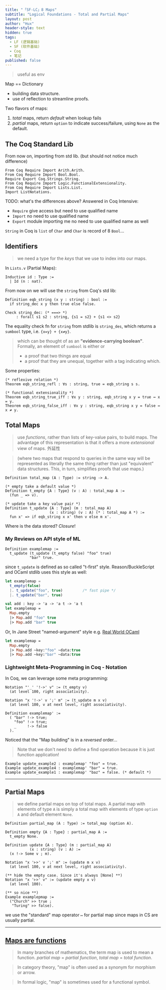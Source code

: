 ```yaml
---
title: "「SF-LC」8 Maps"
subtitle: "Logical Foundations - Total and Partial Maps"
layout: post
author: "Hux"
header-style: text
hidden: true
tags:
  - LF (逻辑基础)
  - SF (软件基础)
  - Coq
  - 笔记
published: false
---
```


> useful as env

Map == Dictionary
* building data structure.
* use of reflection to streamline proofs.

Two flavors of maps:
1. _total_   maps, return _default_ when lookup fails
2. _partial_ maps, return `option` to indicate success/failure, using `None` as the default.


## The Coq Standard Lib


From now on, importing from std lib. (but should not notice much difference)

```coq
From Coq Require Import Arith.Arith.
From Coq Require Import Bool.Bool.
Require Export Coq.Strings.String.
From Coq Require Import Logic.FunctionalExtensionality.
From Coq Require Import Lists.List.
Import ListNotations.
```

TODO: what's the differences above? 
Answered in Coq Intensive:
- `Require` give access but need to use qualified name
- `Import`  no need to use qualified name
- `Export`  module importing me no need to use qualified name as well

`String` in Coq is `list` of `Char` and `Char` is record of 8 `Bool`...



## Identifiers

> we need a type for the _keys_ that we use to index into our maps.

In `Lists.v` (Partial Maps):

```coq
Inductive id : Type := 
  | Id (n : nat).
```

From now on we will use the `string` from Coq's std lib:


```coq
Definition eqb_string (x y : string) : bool :=
  if string_dec x y then true else false.

Check string_dec: (* ===> *)
     : forall s1 s2 : string, {s1 = s2} + {s1 <> s2}
```

The equality check fn for `string` from stdlib is `string_des`, which returns a `sumbool` type, i.e. `{x=y} + {x≠y}`.
> which can be thought of as an __"evidence-carrying boolean"__. 
> Formally, an element of `sumbool` is either or
> - a proof that two things are equal
> - a proof that they are unequal, 
> together with a tag indicating which.


Some properties:

```coq
(* reflexive relation *)
Theorem eqb_string_refl : ∀s : string, true = eqb_string s s.

(* functional extensionality *)
Theorem eqb_string_true_iff : ∀x y : string, eqb_string x y = true ↔ x = y.
Theorem eqb_string_false_iff : ∀x y : string, eqb_string x y = false ↔ x ≠ y.
```


## Total Maps

> use _functions_, rather than lists of key-value pairs, to build maps. 
> The advantage of this representation is that it offers a more _extensional_ view of maps. 外延性

> (where two maps that respond to queries in the same way will be represented as literally the same thing rather than just "equivalent" data structures. This, in turn, simplifies proofs that use maps.)

```coq
Definition total_map (A : Type) := string -> A.

(* empty take a default value *)
Definition t_empty {A : Type} (v : A) : total_map A :=
  (fun _ => v).

(* update take a key value pair *)
Definition t_update {A : Type} (m : total_map A)
                    (x : string) (v : A) (* : total_map A *) :=
  fun x' => if eqb_string x x' then v else m x'.
```

Where is the data stored? _Closure_!


### My Reviews on API style of ML 

```coq
Definition examplemap :=
  t_update (t_update (t_empty false) "foo" true)
           "bar" true.
```

since `t_update` is defined as so called "t-first" style. 
Reason/BuckleScript and OCaml stdlib uses this style as well:

```js
let examplemap = 
  t_empty(false)
  |. t_update("foo", true)         /* fast pipe */
  |. t_update("bar", true) 
```

```ocaml
val add : key -> 'a -> 'a t -> 'a t
let examplemap = 
  Map.empty 
  |> Map.add "foo" true
  |> Map.add "bar" true
```

Or, In Jane Street "named-argument" style 
e.g. [Real World OCaml](https://v1.realworldocaml.org/v1/en/html/maps-and-hash-tables.html)

```ocaml
let examplemap = 
  Map.empty
  |> Map.add ~key:"foo" ~data:true
  |> Map.add ~key:"bar" ~data:true
```

### Lightweight Meta-Programming in Coq - Notation

In Coq, we can leverage some meta programming:

```coq
Notation "'_' '!->' v" := (t_empty v)
  (at level 100, right associativity).

Notation "x '!->' v ';' m" := (t_update m x v)
  (at level 100, v at next level, right associativity).

Definition examplemap' :=
  ( "bar" !-> true;
    "foo" !-> true;
    _     !-> false
  ).
```

Noticed that the "Map building" is in a _reversed_ order...

> Note that we don't need to define a find operation because it is just function application!

```coq
Example update_example2 : examplemap' "foo" = true.
Example update_example4 : examplemap' "bar" = true.
Example update_example1 : examplemap' "baz" = false. (* default *)
```

---

## Partial Maps

> we define partial maps on top of total maps. 
> A partial map with elements of type `A` is simply a total map with elements of type `option A` and default element `None`.

```coq
Definition partial_map (A : Type) := total_map (option A).

Definition empty {A : Type} : partial_map A :=
  t_empty None.

Definition update {A : Type} (m : partial_map A)
           (x : string) (v : A) :=
  (x !-> Some v ; m).
  
Notation "x '⊢>' v ';' m" := (update m x v)
  (at level 100, v at next level, right associativity).

(** hide the empty case. Since it's always [None] **)
Notation "x '⊢>' v" := (update empty x v)
  (at level 100).
  
(** so nice **)
Example examplepmap :=
  ("Church" ⊢> true ; 
   "Turing" ⊢> false).
```

we use the "standard" map operator `↦` for partial map since maps in CS are usually partial.


---

## [Maps are functions](https://en.wikipedia.org/wiki/Map_(mathematics)#Maps_as_functions) 


> In many branches of mathematics, the term map is used to mean a function.
> _partial map_ = _partial function_, 
> _total   map_ = _total   function_.


> In category theory, "map" is often used as a synonym for morphism or arrow.


> In formal logic, "map" is sometimes used for a functional symbol.

